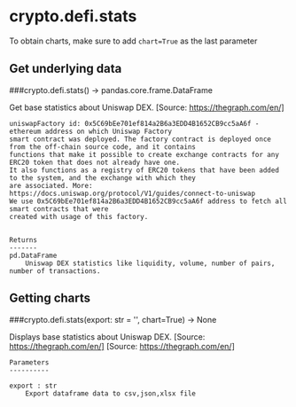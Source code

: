 # crypto.defi.stats

To obtain charts, make sure to add `chart=True` as the last parameter

## Get underlying data 
###crypto.defi.stats() -> pandas.core.frame.DataFrame

Get base statistics about Uniswap DEX. [Source: https://thegraph.com/en/]

    uniswapFactory id: 0x5C69bEe701ef814a2B6a3EDD4B1652CB9cc5aA6f - ethereum address on which Uniswap Factory
    smart contract was deployed. The factory contract is deployed once from the off-chain source code, and it contains
    functions that make it possible to create exchange contracts for any ERC20 token that does not already have one.
    It also functions as a registry of ERC20 tokens that have been added to the system, and the exchange with which they
    are associated. More: https://docs.uniswap.org/protocol/V1/guides/connect-to-uniswap
    We use 0x5C69bEe701ef814a2B6a3EDD4B1652CB9cc5aA6f address to fetch all smart contracts that were
    created with usage of this factory.


    Returns
    -------
    pd.DataFrame
        Uniswap DEX statistics like liquidity, volume, number of pairs, number of transactions.

## Getting charts 
###crypto.defi.stats(export: str = '', chart=True) -> None

Displays base statistics about Uniswap DEX. [Source: https://thegraph.com/en/]
    [Source: https://thegraph.com/en/]

    Parameters
    ----------

    export : str
        Export dataframe data to csv,json,xlsx file
